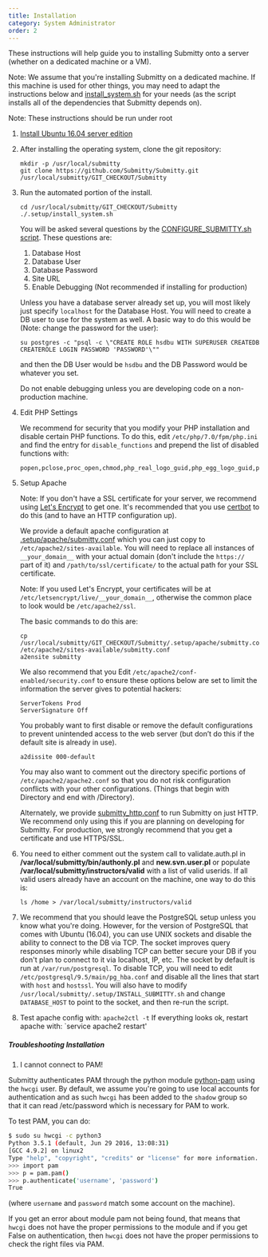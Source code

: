 ```yaml
---
title: Installation
category: System Administrator
order: 2
---
```


These instructions will help guide you to installing Submitty onto a
server (whether on a dedicated machine or a VM). 

Note: We assume that you're installing Submitty on a dedicated machine. If this machine is
used for other things, you may need to adapt the instructions below and 
[install_system.sh](https://github.com/Submitty/Submitty/blob/master/.setup/install_system.sh)
for your needs (as the script installs all of the dependencies that Submitty depends on).

Note: These instructions should be run under root


1. [Install Ubuntu 16.04 server edition](server_os)


2. After installing the operating system, clone the git repository:  

   ```
   mkdir -p /usr/local/submitty  
   git clone https://github.com/Submitty/Submitty.git /usr/local/submitty/GIT_CHECKOUT/Submitty
   ```

3. Run the automated portion of the install.

   ```
   cd /usr/local/submitty/GIT_CHECKOUT/Submitty
   ./.setup/install_system.sh
   ```

   You will be asked several questions by the 
   [CONFIGURE_SUBMITTY.sh script](https://github.com/Submitty/Submitty/blob/master/.setup/CONFIGURE_SUBMITTY.sh). 
   These questions are:
   1. Database Host
   2. Database User
   3. Database Password
   4. Site URL
   5. Enable Debugging (Not recommended if installing for production)
    
   Unless you have a database server already set up, you will most
   likely just specify `localhost` for the Database Host. You will need
   to create a DB user to use for the system as well. A basic way to do this
   would be (Note: change the password for the user):
   
   ```
   su postgres -c "psql -c \"CREATE ROLE hsdbu WITH SUPERUSER CREATEDB CREATEROLE LOGIN PASSWORD 'PASSWORD'\""
   ```
   
   and then the DB User would be `hsdbu` and the DB Password would be whatever you set.
   
   Do not enable debugging unless you are developing code on a non-production
   machine.


4. Edit PHP Settings
   
   We recommend for security that you modify your PHP installation and disable certain PHP functions.
   To do this, edit `/etc/php/7.0/fpm/php.ini`  and find the entry for `disable_functions` and prepend the list of 
   disabled functions with:
   
   ```
   popen,pclose,proc_open,chmod,php_real_logo_guid,php_egg_logo_guid,php_ini_scanned_files,php_ini_loaded_file,readlink,symlink,link,set_file_buffer,proc_close,proc_terminate,proc_get_status,proc_nice,getmyuid,getmygid,getmyinode,putenv,get_current_user,magic_quotes_runtime,set_magic_quotes_runtime,import_request_variables,ini_alter,stream_socket_client,stream_socket_server,stream_socket_accept,stream_socket_pair,stream_get_transports,stream_wrapper_restore,mb_send_mail,openlog,syslog,closelog,pfsockopen,posix_kill,apache_child_terminate,apache_get_modules,apache_get_version,apache_lookup_uri,apache_reset_timeout,apache_response_headers,virtual,system,phpinfo,exec,shell_exec,passthru,
   ```


5. Setup Apache

   Note: If you don't have a SSL certificate for your server, we recommend
   using [Let's Encrypt](https://letsencrypt.org/) to get one. It's recommended
   that you use [certbot](https://certbot.eff.org/) to do this (and to have
   an HTTP configuration up).

   We provide a default apache configuration at 
   [.setup/apache/submitty.conf](https://github.com/Submitty/Submitty/blob/master/.setup/apache/submitty.conf)
   which you can just copy to `/etc/apache2/sites-available`. You will 
   need to replace all instances of `__your_domain__` with your actual
   domain (don't include the `https://` part of it) and
   `/path/to/ssl/certificate/` to the actual path for your SSL certificate.
   
   Note: If you used Let's Encrypt, your certificates will be at
   `/etc/letsencrypt/live/__your_domain__`, otherwise the common place to
   look would be `/etc/apache2/ssl`.
   
   The basic commands to do this are:
   ```
   cp /usr/local/submitty/GIT_CHECKOUT/Submitty/.setup/apache/submitty.conf /etc/apache2/sites-available/submitty.conf
   a2ensite submitty
   ```
   
   We also recommend that you Edit `/etc/apache2/conf-enabled/security.conf` to ensure
   these options below are set to limit the information the server
   gives to potential hackers:

   ```
   ServerTokens Prod
   ServerSignature Off
   ```
   
   You probably want to first disable or remove the default
   configurations to prevent unintended access to the web server (but
   don’t do this if the default site is already in use).

   ```
   a2dissite 000-default
   ```

   You may also want to comment out the directory specific portions of
   ``` /etc/apache2/apache2.conf ``` so that you do not risk
   configuration conflicts with your other configurations.  (Things
   that begin with Directory and end with /Directory).
   
   Alternately, we provide 
   [submitty_http.conf](https://github.com/Submitty/Submitty/blob/master/.setup/apache/submitty_http.conf) to 
   run Submitty on just HTTP. We recommend only using this
   if you are planning on developing for Submitty.
   For production, we strongly recommend that you get a certificate 
   and use HTTPS/SSL.

7. You need to either comment out the system call to validate.auth.pl
   in **/var/local/submitty/bin/authonly.pl** and **new.svn.user.pl**
   or populate **/var/local/submitty/instructors/valid** with a list
   of valid userids.  If all valid users already have an account on
   the machine, one way to do this is:

   ```
   ls /home > /var/local/submitty/instructors/valid
   ```

8. We recommend that you should leave the PostgreSQL setup unless you know what you're doing.
   However, for the version of PostgreSQL that comes with Ubuntu (16.04), you can
   use UNIX sockets and disable the ability to connect to the DB via TCP. The socket
   improves query responses minorly while disabling TCP can better secure your DB if you don't
   plan to connect to it via localhost, IP, etc. The socket by default is run at
   `/var/run/postgresql`. To disable TCP, you will need to edit 
   `/etc/postgresql/9.5/main/pg_hba.conf` and disable all the lines that start with `host` and
   `hostssl`. You will also have to modify `/usr/local/submitty/.setup/INSTALL_SUBMITTY.sh` and
   change `DATABASE_HOST` to point to the socket, and then re-run the script.

9. Test apache config with:  `apache2ctl -t` 
    If everything looks ok, restart apache with:  `service apache2 restart'

##### Troubleshooting Installation
1. I cannot connect to PAM!

Submitty authenticates PAM through the python module 
[python-pam](https://pypi.python.org/pypi/python-pam/) using the `hwcgi` user. By default, we
assume you're going to use local accounts for authentication and as such `hwcgi` has been
added to the `shadow` group so that it can read /etc/password which is necessary for PAM to work.

To test PAM, you can do:
```bash
$ sudo su hwcgi -c python3
Python 3.5.1 (default, Jun 29 2016, 13:08:31)
[GCC 4.9.2] on linux2
Type "help", "copyright", "credits" or "license" for more information.
>>> import pam
>>> p = pam.pam()
>>> p.authenticate('username', 'password')
True
``` 
(where `username` and `password` match some account on the machine).

If you get an error about module pam not being found, that means that `hwcgi` does not have the proper permissions to
the module and if you get False on authentication, then `hwcgi` does not have the proper permissions to check the
right files via PAM.
